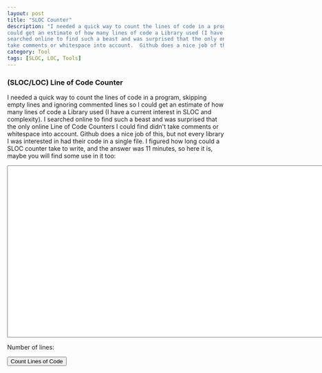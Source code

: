 ```yaml
---
layout: post
title: "SLOC Counter"
description: "I needed a quick way to count the lines of code in a program, skipping empty lines and ignoring commented lines so I
could get an estimate of how many lines of code a Library used (I have a current interest in SLOC and complexity).  I
searched online to find such a beast and was surprised that the only online Line of Code Counters I could find didn't
take comments or whitespace into account.  Github does a nice job of this, but not every ... "
category: Tool
tags: [SLOC, LOC, Tools]
---
```



### (SLOC/LOC) Line of Code Counter ###

I needed a quick way to count the lines of code in a program, skipping empty lines and ignoring commented lines so I
could get an estimate of how many lines of code a Library used (I have a current interest in SLOC and complexity).  I
searched online to find such a beast and was surprised that the only online Line of Code Counters I could find didn't
take comments or whitespace into account.  Github does a nice job of this, but not every library I was interested
in had their code in a single file.  I figured how long could a SLOC counter take to write, and the answer was 11 minutes,
so here it is, maybe you will find some use in it too:

<textarea id="slocTextarea" style="width:800px; height: 400px"></textarea>

<span id="countResult">Number of lines: </span>

<input type="button" id="countButton" value="Count Lines of Code">

<script src="//ajax.googleapis.com/ajax/libs/jquery/2.1.0/jquery.min.js"></script>
<script>
function getCommentState(line) {
    var commentEnd = /.*\*\//;
    var match = line.match(commentEnd);
    if (match) {
        var commentStart = /.*\/\*/;
        line = line.substr(match[0].length);
        match = line.match(commentStart);
        if (match) {
            return getCommentState(line.substr(match[0].length));
        }
        return false
    }
    return true;
}

$('#countButton').click(function() {
    var allLines = $('#slocTextarea').val();
    var arrayOfLines = allLines.match(/[^\r\n]+/g);
    var inComment = false;
    var commentLine = /^\s*\/\//;
    var commentStart = /^\s*(\S*)\s*\/\*/;
    var startSearch;
    var lineCount = 0;
    for (var i = 0; i < arrayOfLines.length; i++) {
        var line = arrayOfLines[i];
        if (inComment || !commentLine.test(line)) {
            if (!inComment) {
                var match = line.match(commentStart);
                if (match) {
                    inComment = true;
                    if (match[1]) {
                        lineCount++;
                    }
                    startSearch = match[0].length;
                } else {
                    lineCount++;
                }
            }  else {
                startSearch = 0;
            }
            if (inComment) {
                inComment = getCommentState(line.substr(startSearch));
            }

        }
    }
    $('#countResult').text('Number of lines: ' + lineCount);
});
</script>